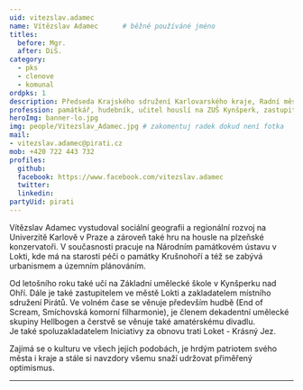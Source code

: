 ```yaml
---
uid: vitezslav.adamec
name: Vítězslav Adamec  	# běžně používáné jméno
titles:
  before: Mgr.
  after: DiS.
category:
  - pks
  - clenove
  - komunal
ordpks: 1
description: Předseda Krajského sdružení Karlovarského kraje, Radní města Lokte
profession: památkář, hudebník, učitel houslí na ZUŠ Kynšperk, zastupitel města Lokte, slamer
heroImg: banner-lo.jpg
img: people/Vitezslav_Adamec.jpg # zakomentuj radek dokud není fotka
mail:
- vitezslav.adamec@pirati.cz
mob: +420 722 443 732
profiles:
  github:
  facebook: https://www.facebook.com/vitezslav.adamec
  twitter:
  linkedin:
partyUid: pirati
---
```


Vítězslav Adamec vystudoval sociální geografii a regionální rozvoj na Univerzitě Karlově v Praze a zároveň také hru na housle na plzeňské konzervatoři. V současnosti pracuje na Národním památkovém ústavu v Lokti, kde má na starosti péči o památky Krušnohoří a též se zabývá urbanismem a územním plánováním.  
  
Od letošního roku také učí na Základní umělecké škole v Kynšperku nad Ohří. Dále je také zastupitelem ve městě Lokti a zakladatelem místního sdružení Pirátů. Ve volném čase se věnuje především hudbě (End of Scream, Smíchovská komorní filharmonie), je členem dekadentní umělecké skupiny Hellbogen a čerstvě se věnuje také amatérskému divadlu.  
Je také spoluzakladatelem Iniciativy za obnovu trati Loket - Krásný Jez.  
  
Zajímá se o kulturu ve všech jejích podobách, je hrdým patriotem svého města i kraje a stále si navzdory všemu snaží udržovat přiměřený optimismus.

---
